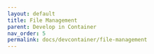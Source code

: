 ```yaml
---
layout: default
title: File Management
parent: Develop in Container
nav_order: 5
permalink: docs/devcontainer/file-management
---
```

